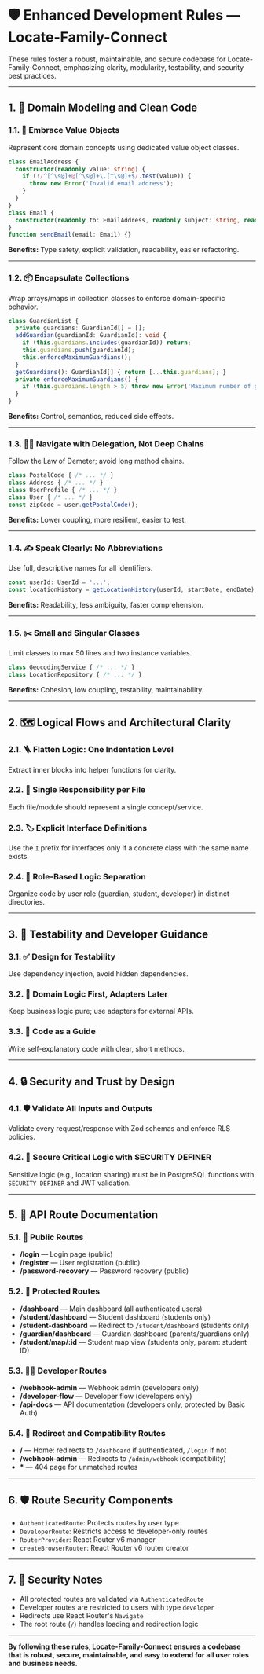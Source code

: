 # 🛡️ Enhanced Development Rules — Locate-Family-Connect

These rules foster a robust, maintainable, and secure codebase for Locate-Family-Connect, emphasizing clarity, modularity, testability, and security best practices.

---

## 1. 🧱 Domain Modeling and Clean Code

### 1.1. 💎 Embrace Value Objects
Represent core domain concepts using dedicated value object classes.

```typescript
class EmailAddress {
  constructor(readonly value: string) {
    if (!/^[^\s@]+@[^\s@]+\.[^\s@]+$/.test(value)) {
      throw new Error('Invalid email address');
    }
  }
}
class Email {
  constructor(readonly to: EmailAddress, readonly subject: string, readonly body: string) {}
}
function sendEmail(email: Email) {}
```
**Benefits:** Type safety, explicit validation, readability, easier refactoring.

---

### 1.2. 📦 Encapsulate Collections
Wrap arrays/maps in collection classes to enforce domain-specific behavior.

```typescript
class GuardianList {
  private guardians: GuardianId[] = [];
  addGuardian(guardianId: GuardianId): void {
    if (this.guardians.includes(guardianId)) return;
    this.guardians.push(guardianId);
    this.enforceMaximumGuardians();
  }
  getGuardians(): GuardianId[] { return [...this.guardians]; }
  private enforceMaximumGuardians() {
    if (this.guardians.length > 5) throw new Error('Maximum number of guardians reached.');
  }
}
```
**Benefits:** Control, semantics, reduced side effects.

---

### 1.3. 🚶‍♂️ Navigate with Delegation, Not Deep Chains
Follow the Law of Demeter; avoid long method chains.

```typescript
class PostalCode { /* ... */ }
class Address { /* ... */ }
class UserProfile { /* ... */ }
class User { /* ... */ }
const zipCode = user.getPostalCode();
```
**Benefits:** Lower coupling, more resilient, easier to test.

---

### 1.4. ✍️ Speak Clearly: No Abbreviations
Use full, descriptive names for all identifiers.

```typescript
const userId: UserId = '...';
const locationHistory = getLocationHistory(userId, startDate, endDate);
```
**Benefits:** Readability, less ambiguity, faster comprehension.

---

### 1.5. ✂️ Small and Singular Classes
Limit classes to max 50 lines and two instance variables.

```typescript
class GeocodingService { /* ... */ }
class LocationRepository { /* ... */ }
```
**Benefits:** Cohesion, low coupling, testability, maintainability.

---

## 2. 🗺️ Logical Flows and Architectural Clarity

### 2.1. 🪜 Flatten Logic: One Indentation Level
Extract inner blocks into helper functions for clarity.

### 2.2. 🎯 Single Responsibility per File
Each file/module should represent a single concept/service.

### 2.3. 🏷️ Explicit Interface Definitions
Use the `I` prefix for interfaces only if a concrete class with the same name exists.

### 2.4. 🚦 Role-Based Logic Separation
Organize code by user role (guardian, student, developer) in distinct directories.

---

## 3. 🧪 Testability and Developer Guidance

### 3.1. ✅ Design for Testability
Use dependency injection, avoid hidden dependencies.

### 3.2. 🧠 Domain Logic First, Adapters Later
Keep business logic pure; use adapters for external APIs.

### 3.3. 🧭 Code as a Guide
Write self-explanatory code with clear, short methods.

---

## 4. 🔒 Security and Trust by Design

### 4.1. 🛡️ Validate All Inputs and Outputs
Validate every request/response with Zod schemas and enforce RLS policies.

### 4.2. 🔑 Secure Critical Logic with SECURITY DEFINER
Sensitive logic (e.g., location sharing) must be in PostgreSQL functions with `SECURITY DEFINER` and JWT validation.

---

## 5. 📜 API Route Documentation

### 5.1. 🔑 Public Routes
- **/login** — Login page (public)
- **/register** — User registration (public)
- **/password-recovery** — Password recovery (public)

### 5.2. 🔐 Protected Routes
- **/dashboard** — Main dashboard (all authenticated users)
- **/student/dashboard** — Student dashboard (students only)
- **/student-dashboard** — Redirect to `/student/dashboard` (students only)
- **/guardian/dashboard** — Guardian dashboard (parents/guardians only)
- **/student/map/:id** — Student map view (students only, param: student ID)

### 5.3. 👨‍💻 Developer Routes
- **/webhook-admin** — Webhook admin (developers only)
- **/developer-flow** — Developer flow (developers only)
- **/api-docs** — API documentation (developers only, protected by Basic Auth)

### 5.4. 🔄 Redirect and Compatibility Routes
- **/** — Home: redirects to `/dashboard` if authenticated, `/login` if not
- **/webhook-admin** — Redirects to `/admin/webhook` (compatibility)
- **\*** — 404 page for unmatched routes

---

## 6. 🛡️ Route Security Components
- `AuthenticatedRoute`: Protects routes by user type
- `DeveloperRoute`: Restricts access to developer-only routes
- `RouterProvider`: React Router v6 manager
- `createBrowserRouter`: React Router v6 router creator

---

## 7. 🔐 Security Notes
- All protected routes are validated via `AuthenticatedRoute`
- Developer routes are restricted to users with type `developer`
- Redirects use React Router's `Navigate`
- The root route (`/`) handles loading and redirection logic

---

**By following these rules, Locate-Family-Connect ensures a codebase that is robust, secure, maintainable, and easy to extend for all user roles and business needs.** 